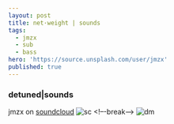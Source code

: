 ```yaml
---
layout: post
title: net·weight | sounds
tags:
  - jmzx
  - sub
  - bass
hero: 'https://source.unsplash.com/user/jmzx'
published: true
---
```

###  detuned|sounds
jmzx on [soundcloud](https://www.soundcloud.com/jmzx/dealin-minds-preview)
![sc](https://user-images.githubusercontent.com/1854925/89234898-3e895180-d617-11ea-84cf-553f041cafe9.png)
<!–-break-–>
![dm](https://www.jmzx.uk/uploads/dealin.png)
